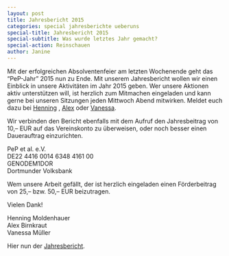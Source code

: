 ```yaml
---
layout: post
title: Jahresbericht 2015
categories: special jahresberichte ueberuns
special-title: Jahresbericht 2015
special-subtitle: Was wurde letztes Jahr gemacht?
special-action: Reinschauen
author: Janine
---
```


Mit der erfolgreichen Absolventenfeier am letzten Wochenende geht das “PeP-Jahr” 2015 nun zu Ende. Mit unserem Jahresbericht wollen wir einen Einblick in unsere Aktivitäten im Jahr 2015 geben. Wer unsere Aktionen aktiv unterstützen will, ist herzlich zum Mitmachen eingeladen und kann gerne bei unseren Sitzungen jeden Mittwoch Abend mitwirken. Meldet euch dazu bei [Henning](mailto:henning.moldenhauer@tu-dortmund.de) , [Alex](mailto:alex.birnkraut@tu-dortmund.de) oder [Vanessa](mailto:vanessa.mueller@tu-dortmund.de).

Wir verbinden den Bericht ebenfalls mit dem Aufruf den Jahresbeitrag von 10,– EUR auf das Vereinskonto zu überweisen, oder noch besser einen Dauerauftrag einzurichten.

PeP et al. e.V.  
DE22 4416 0014 6348 4161 00  
GENODEM1DOR  
Dortmunder Volksbank

Wem unsere Arbeit gefällt, der ist herzlich eingeladen einen Förderbeitrag von 25,– bzw. 50,– EUR beizutragen.

Vielen Dank!

Henning Moldenhauer  
Alex Birnkraut  
Vanessa Müller  

Hier nun der [Jahresbericht](/dokumente/jahresbericht_2015.pdf).